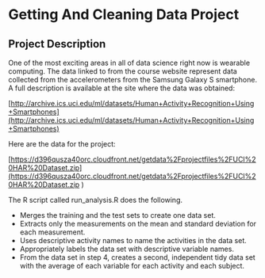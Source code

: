 # Getting And Cleaning Data Project
 
## Project Description

One of the most exciting areas in all of data science right now is wearable computing. The data linked to from the course website represent data collected from the accelerometers from the 
Samsung Galaxy S smartphone. A full description is available at the site where the data was obtained: 

[http://archive.ics.uci.edu/ml/datasets/Human+Activity+Recognition+Using+Smartphones](http://archive.ics.uci.edu/ml/datasets/Human+Activity+Recognition+Using+Smartphones)

Here are the data for the project: 

[https://d396qusza40orc.cloudfront.net/getdata%2Fprojectfiles%2FUCI%20HAR%20Dataset.zip](https://d396qusza40orc.cloudfront.net/getdata%2Fprojectfiles%2FUCI%20HAR%20Dataset.zip )

The R script called run_analysis.R does the following. 
<ul>
<li>Merges the training and the test sets to create one data set. </li>
<li>Extracts only the measurements on the mean and standard deviation for each measurement. </li>
<li>Uses descriptive activity names to name the activities in the data set. </li>
<li>Appropriately labels the data set with descriptive variable names. </li>
<li>From the data set in step 4, creates a second, independent tidy data set with the average of each variable for each activity and each subject.</li>
</ul>

